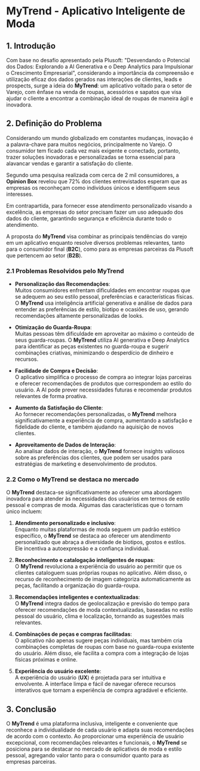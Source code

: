 # MyTrend - Aplicativo Inteligente de Moda

## 1. Introdução

Com base no desafio apresentado pela Plusoft: "Desvendando o Potencial dos Dados: Explorando a AI Generativa e o Deep Analytics para Impulsionar o Crescimento Empresarial", considerando a importância da compreensão e utilização eficaz dos dados gerados nas interações de clientes, leads e prospects, surge a ideia do **MyTrend**: um aplicativo voltado para o setor de Varejo, com ênfase na venda de roupas, acessórios e sapatos que visa ajudar o cliente a encontrar a combinação ideal de roupas de maneira ágil e inovadora.

## 2. Definição do Problema

Considerando um mundo globalizado em constantes mudanças, inovação é a palavra-chave para muitos negócios, principalmente no Varejo. O consumidor tem ficado cada vez mais exigente e conectado, portanto, trazer soluções inovadoras e personalizadas se torna essencial para alavancar vendas e garantir a satisfação do cliente.

Segundo uma pesquisa realizada com cerca de 2 mil consumidores, a **Opinion Box** revelou que 72% dos clientes entrevistados esperam que as empresas os reconheçam como indivíduos únicos e identifiquem seus interesses.

Em contrapartida, para fornecer esse atendimento personalizado visando a excelência, as empresas do setor precisam fazer um uso adequado dos dados do cliente, garantindo segurança e eficiência durante todo o atendimento.

A proposta do **MyTrend** visa combinar as principais tendências do varejo em um aplicativo enquanto resolve diversos problemas relevantes, tanto para o consumidor final (**B2C**), como para as empresas parceiras da Plusoft que pertencem ao setor (**B2B**).

### 2.1 Problemas Resolvidos pelo MyTrend

- **Personalização das Recomendações**:  
  Muitos consumidores enfrentam dificuldades em encontrar roupas que se adequem ao seu estilo pessoal, preferências e características físicas. O **MyTrend** usa inteligência artificial generativa e análise de dados para entender as preferências de estilo, biotipo e ocasiões de uso, gerando recomendações altamente personalizadas de looks.

- **Otimização do Guarda-Roupa**:  
  Muitas pessoas têm dificuldade em aproveitar ao máximo o conteúdo de seus guarda-roupas. O **MyTrend** utiliza AI generativa e Deep Analytics para identificar as peças existentes no guarda-roupa e sugerir combinações criativas, minimizando o desperdício de dinheiro e recursos.

- **Facilidade de Compra e Decisão**:  
  O aplicativo simplifica o processo de compra ao integrar lojas parceiras e oferecer recomendações de produtos que correspondem ao estilo do usuário. A AI pode prever necessidades futuras e recomendar produtos relevantes de forma proativa.

- **Aumento da Satisfação do Cliente**:  
  Ao fornecer recomendações personalizadas, o **MyTrend** melhora significativamente a experiência de compra, aumentando a satisfação e fidelidade do cliente, e também ajudando na aquisição de novos clientes.

- **Aproveitamento de Dados de Interação**:  
  Ao analisar dados de interação, o **MyTrend** fornece insights valiosos sobre as preferências dos clientes, que podem ser usados para estratégias de marketing e desenvolvimento de produtos.

### 2.2 Como o MyTrend se destaca no mercado

O **MyTrend** destaca-se significativamente ao oferecer uma abordagem inovadora para atender às necessidades dos usuários em termos de estilo pessoal e compras de moda. Algumas das características que o tornam único incluem:

1. **Atendimento personalizado e inclusivo**:  
   Enquanto muitas plataformas de moda seguem um padrão estético específico, o **MyTrend** se destaca ao oferecer um atendimento personalizado que abraça a diversidade de biotipos, gostos e estilos. Ele incentiva a autoexpressão e a confiança individual.

2. **Reconhecimento e catalogação inteligentes de roupas**:  
   O **MyTrend** revoluciona a experiência do usuário ao permitir que os clientes cataloguem suas próprias roupas no aplicativo. Além disso, o recurso de reconhecimento de imagem categoriza automaticamente as peças, facilitando a organização do guarda-roupa.

3. **Recomendações inteligentes e contextualizadas**:  
   O **MyTrend** integra dados de geolocalização e previsão do tempo para oferecer recomendações de moda contextualizadas, baseadas no estilo pessoal do usuário, clima e localização, tornando as sugestões mais relevantes.

4. **Combinações de peças e compras facilitadas**:  
   O aplicativo não apenas sugere peças individuais, mas também cria combinações completas de roupas com base no guarda-roupa existente do usuário. Além disso, ele facilita a compra com a integração de lojas físicas próximas e online.

5. **Experiência do usuário excelente**:  
   A experiência do usuário (**UX**) é projetada para ser intuitiva e envolvente. A interface limpa e fácil de navegar oferece recursos interativos que tornam a experiência de compra agradável e eficiente.

## 3. Conclusão

O **MyTrend** é uma plataforma inclusiva, inteligente e conveniente que reconhece a individualidade de cada usuário e adapta suas recomendações de acordo com o contexto. Ao proporcionar uma experiência de usuário excepcional, com recomendações relevantes e funcionais, o **MyTrend** se posiciona para se destacar no mercado de aplicativos de moda e estilo pessoal, agregando valor tanto para o consumidor quanto para as empresas parceiras.




